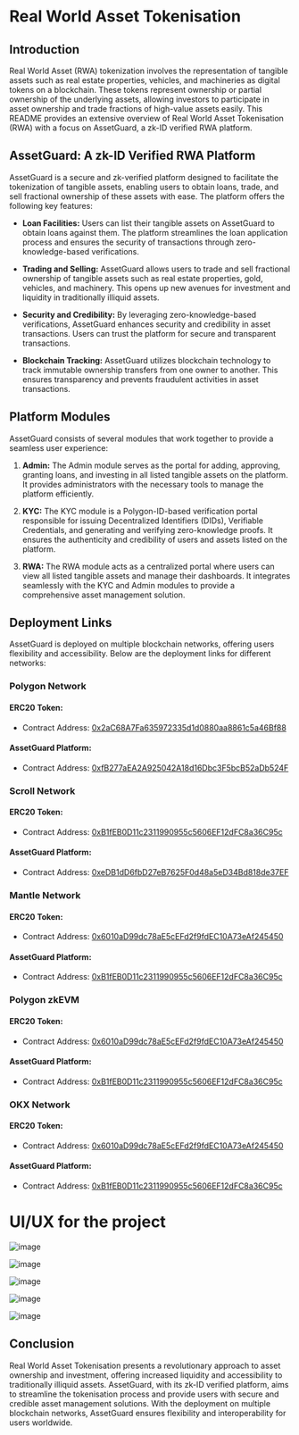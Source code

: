 # Real World Asset Tokenisation

## Introduction

Real World Asset (RWA) tokenization involves the representation of tangible assets such as real estate properties, vehicles, and machineries as digital tokens on a blockchain. These tokens represent ownership or partial ownership of the underlying assets, allowing investors to participate in asset ownership and trade fractions of high-value assets easily. This README provides an extensive overview of Real World Asset Tokenisation (RWA) with a focus on AssetGuard, a zk-ID verified RWA platform.

## AssetGuard: A zk-ID Verified RWA Platform

AssetGuard is a secure and zk-verified platform designed to facilitate the tokenization of tangible assets, enabling users to obtain loans, trade, and sell fractional ownership of these assets with ease. The platform offers the following key features:

- **Loan Facilities:** Users can list their tangible assets on AssetGuard to obtain loans against them. The platform streamlines the loan application process and ensures the security of transactions through zero-knowledge-based verifications.

- **Trading and Selling:** AssetGuard allows users to trade and sell fractional ownership of tangible assets such as real estate properties, gold, vehicles, and machinery. This opens up new avenues for investment and liquidity in traditionally illiquid assets.

- **Security and Credibility:** By leveraging zero-knowledge-based verifications, AssetGuard enhances security and credibility in asset transactions. Users can trust the platform for secure and transparent transactions.

- **Blockchain Tracking:** AssetGuard utilizes blockchain technology to track immutable ownership transfers from one owner to another. This ensures transparency and prevents fraudulent activities in asset transactions.

## Platform Modules

AssetGuard consists of several modules that work together to provide a seamless user experience:

1. **Admin:** The Admin module serves as the portal for adding, approving, granting loans, and investing in all listed tangible assets on the platform. It provides administrators with the necessary tools to manage the platform efficiently.

2. **KYC:** The KYC module is a Polygon-ID-based verification portal responsible for issuing Decentralized Identifiers (DIDs), Verifiable Credentials, and generating and verifying zero-knowledge proofs. It ensures the authenticity and credibility of users and assets listed on the platform.

3. **RWA:** The RWA module acts as a centralized portal where users can view all listed tangible assets and manage their dashboards. It integrates seamlessly with the KYC and Admin modules to provide a comprehensive asset management solution.

## Deployment Links

AssetGuard is deployed on multiple blockchain networks, offering users flexibility and accessibility. Below are the deployment links for different networks:

### Polygon Network

#### ERC20 Token:
- Contract Address: [0x2aC68A7Fa635972335d1d0880aa8861c5a46Bf88](https://mumbai.polygonscan.com/address/0x2aC68A7Fa635972335d1d0880aa8861c5a46Bf88#code)

#### AssetGuard Platform:
- Contract Address: [0xfB277aEA2A925042A18d16Dbc3F5bcB52aDb524F](https://mumbai.polygonscan.com/address/0xfB277aEA2A925042A18d16Dbc3F5bcB52aDb524F#code)

### Scroll Network

#### ERC20 Token:
- Contract Address: [0xB1fEB0D11c2311990955c5606EF12dFC8a36C95c](https://sepolia-blockscout.scroll.io/address/0xB1fEB0D11c2311990955c5606EF12dFC8a36C95c/read-contract#address-tabs)

#### AssetGuard Platform:
- Contract Address: [0xeDB1dD6fbD27eB7625F0d48a5eD34Bd818de37EF](https://sepolia-blockscout.scroll.io/address/0xeDB1dD6fbD27eB7625F0d48a5eD34Bd818de37EF#code)

### Mantle Network

#### ERC20 Token:
- Contract Address: [0x6010aD99dc78aE5cEFd2f9fdEC10A73eAf245450](https://explorer.testnet.mantle.xyz/address/0x6010aD99dc78aE5cEFd2f9fdEC10A73eAf245450#code)

#### AssetGuard Platform:
- Contract Address: [0xB1fEB0D11c2311990955c5606EF12dFC8a36C95c](https://explorer.testnet.mantle.xyz/address/0xB1fEB0D11c2311990955c5606EF12dFC8a36C95c#code)

### Polygon zkEVM

#### ERC20 Token:
- Contract Address: [0x6010aD99dc78aE5cEFd2f9fdEC10A73eAf245450](https://testnet-zkevm.polygonscan.com/address/0x6010aD99dc78aE5cEFd2f9fdEC10A73eAf245450#code)

#### AssetGuard Platform:
- Contract Address: [0xB1fEB0D11c2311990955c5606EF12dFC8a36C95c](https://testnet-zkevm.polygonscan.com/address/0xB1fEB0D11c2311990955c5606EF12dFC8a36C95c#code)

### OKX Network

#### ERC20 Token:
- Contract Address: [0x6010aD99dc78aE5cEFd2f9fdEC10A73eAf245450](https://www.oklink.com/x1-test/address/0x6010aD99dc78aE5cEFd2f9fdEC10A73eAf245450/contract)

#### AssetGuard Platform:
- Contract Address: [0xB1fEB0D11c2311990955c5606EF12dFC8a36C95c](https://www.oklink.com/x1-test/address/0xb1feb0d11c2311990955c5606ef12dfc8a36c95c/contract)


# UI/UX for the project

![image](https://github.com/Asthay97/rwa-zk/blob/main/RWA/screenshots/photo-1.png)

![image](https://github.com/Asthay97/rwa-zk/blob/main/RWA/screenshots/photo-2.png)

![image](https://github.com/Asthay97/rwa-zk/blob/main/RWA/screenshots/photo-3.png)

![image](https://github.com/Asthay97/rwa-zk/blob/main/RWA/screenshots/photo-4.png)

![image](https://github.com/Asthay97/rwa-zk/blob/main/RWA/screenshots/photo-5.png)


## Conclusion

Real World Asset Tokenisation presents a revolutionary approach to asset ownership and investment, offering increased liquidity and accessibility to traditionally illiquid assets. AssetGuard, with its zk-ID verified platform, aims to streamline the tokenisation process and provide users with secure and credible asset management solutions. With the deployment on multiple blockchain networks, AssetGuard ensures flexibility and interoperability for users worldwide.
